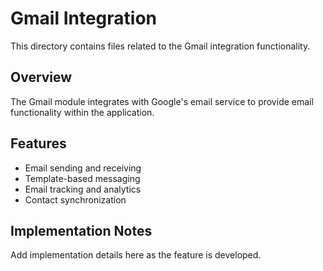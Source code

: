 # Gmail Integration

This directory contains files related to the Gmail integration functionality.

## Overview

The Gmail module integrates with Google's email service to provide email functionality within the application.

## Features

- Email sending and receiving
- Template-based messaging
- Email tracking and analytics
- Contact synchronization

## Implementation Notes

Add implementation details here as the feature is developed.
